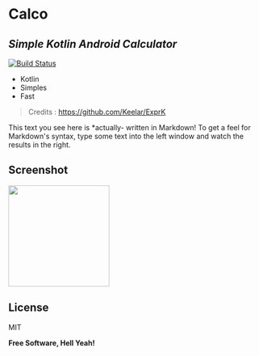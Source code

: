 # Calco
## _Simple Kotlin Android Calculator_

[![Build Status](https://travis-ci.org/joemccann/dillinger.svg?branch=master)](https://travis-ci.org/joemccann/dillinger)

- Kotlin
- Simples
- Fast

> Credits : https://github.com/Keelar/ExprK

This text you see here is *actually- written in Markdown! To get a feel
for Markdown's syntax, type some text into the left window and
watch the results in the right.

## Screenshot

<img src="https://i.imgur.com/7uepKC6.png" height="200px">

## License

MIT

**Free Software, Hell Yeah!**
